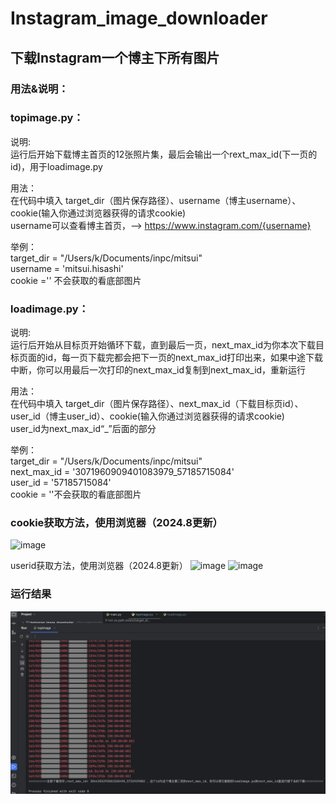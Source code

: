 # Instagram_image_downloader


## 下载Instagram一个博主下所有图片

### 用法&说明： 
### topimage.py：

说明:\
运行后开始下载博主首页的12张照片集，最后会输出一个rext_max_id(下一页的id)，用于loadimage.py

用法：\
在代码中填入 target_dir（图片保存路径）、username（博主username）、cookie(输入你通过浏览器获得的请求cookie)\
username可以查看博主首页，——> https://www.instagram.com/{username}

举例：\
target_dir = "/Users/k/Documents/inpc/mitsui"\
username = 'mitsui.hisashi'\
cookie ='' 不会获取的看底部图片

### loadimage.py：

说明:\
运行后开始从目标页开始循环下载，直到最后一页，next_max_id为你本次下载目标页面的id，每一页下载完都会把下一页的next_max_id打印出来，如果中途下载中断，你可以用最后一次打印的next_max_id复制到next_max_id，重新运行


用法：\
在代码中填入 target_dir（图片保存路径）、next_max_id（下载目标页id）、user_id（博主user_id）、cookie(输入你通过浏览器获得的请求cookie)\
user_id为next_max_id“_”后面的部分

举例：\
target_dir = "/Users/k/Documents/inpc/mitsui"\
next_max_id = '3071960909401083979_57185715084'\
user_id = '57185715084'\
cookie = ''不会获取的看底部图片

### cookie获取方法，使用浏览器（2024.8更新）
![image](https://github.com/user-attachments/assets/2927a625-b0ba-4593-9119-c112204fdc88)

userid获取方法，使用浏览器（2024.8更新）
![image](https://github.com/user-attachments/assets/7e183f3c-fc25-4afe-8416-5783adc10b5d)
![image](https://github.com/user-attachments/assets/b4e6ff41-a1b7-41a4-b064-541d0527f356)




### 运行结果
![image](https://github.com/kthree0213/Instagram_image_downloader/blob/main/operationresult%20.png)
